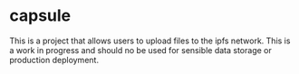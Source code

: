 # capsule

This is a project that allows users to upload files to the ipfs network. This is a work in progress and should no be used
for sensible data storage or production deployment.
